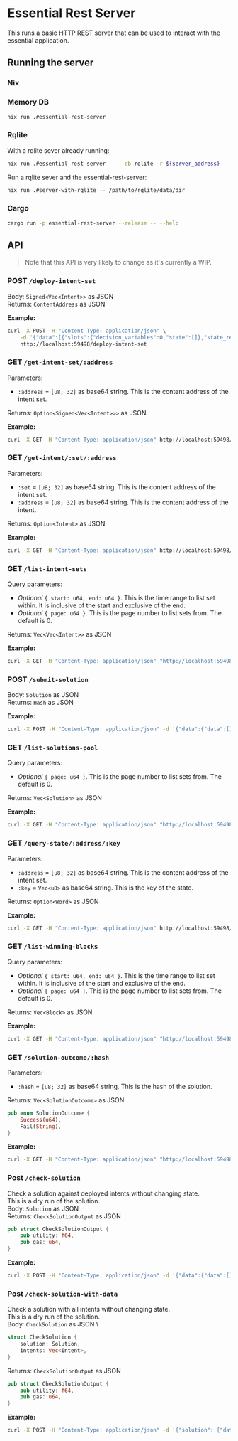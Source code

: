 # Essential Rest Server
This runs a basic HTTP REST server that can be used to interact with the essential application.
## Running the server
### Nix
### Memory DB
```bash
nix run .#essential-rest-server
```
### Rqlite
With a rqlite sever already running:
```bash
nix run .#essential-rest-server -- --db rqlite -r ${server_address}
```
Run a rqlite sever and the essential-rest-server:
```bash
nix run .#server-with-rqlite -- /path/to/rqlite/data/dir
```
### Cargo
```bash
cargo run -p essential-rest-server --release -- --help
```
## API
> Note that this API is very likely to change as it's currently a WIP.
### POST `/deploy-intent-set`
Body: `Signed<Vec<Intent>>` as JSON \
Returns: `ContentAddress` as JSON

**Example:**
```bash
curl -X POST -H "Content-Type: application/json" \
    -d '{"data":[{"slots":{"decision_variables":0,"state":[]},"state_read":[],"constraints":[],"directive":"Satisfy"}],"signature":[[]]}' \
    http://localhost:59498/deploy-intent-set
```
### GET `/get-intent-set/:address`
Parameters: 
- `:address` = `[u8; 32]` as base64 string. This is the content address of the intent set.

Returns: `Option<Signed<Vec<Intent>>>` as JSON

**Example:**
```bash
curl -X GET -H "Content-Type: application/json" http://localhost:59498/get-intent-set/NsFZ12tS4D5JY2NgfFlAIn9i9OBI3zRLBQFZvJe7o9c=
```
### GET `/get-intent/:set/:address`
Parameters: 
- `:set` = `[u8; 32]` as base64 string. This is the content address of the intent set.
- `:address` = `[u8; 32]` as base64 string. This is the content address of the intent.

Returns: `Option<Intent>` as JSON

**Example:**
```bash
curl -X GET -H "Content-Type: application/json" http://localhost:59498/get-intent/NsFZ12tS4D5JY2NgfFlAIn9i9OBI3zRLBQFZvJe7o9c=/iFVQiq3hbsVz0h5qSF39CnYkCFwaFLXs3WSF3gxoOaQ=
```
### GET `/list-intent-sets`
Query parameters: 
- *Optional* `{ start: u64, end: u64 }`. This is the time range to list set within. It is inclusive of the start and exclusive of the end.
- *Optional* `{ page: u64 }`. This is the page number to list sets from. The default is 0.

Returns: `Vec<Vec<Intent>>` as JSON

**Example:**
```bash
curl -X GET -H "Content-Type: application/json" "http://localhost:59498/list-intent-sets?start=0&end=1&page=0"
```
### POST `/submit-solution`
Body: `Solution` as JSON \
Returns: `Hash` as JSON

**Example:**
```bash
curl -X POST -H "Content-Type: application/json" -d '{"data":{"data":[],"state_mutations":[]},"signature":[[]]}' http://localhost:59498/submit-solution
```
### GET `/list-solutions-pool`
Query parameters: 
- *Optional* `{ page: u64 }`. This is the page number to list sets from. The default is 0.

Returns: `Vec<Solution>` as JSON

**Example:**
```bash
curl -X GET -H "Content-Type: application/json" "http://localhost:59498/list-solutions-pool" 
```
### GET `/query-state/:address/:key`
Parameters: 
- `:address` = `[u8; 32]` as base64 string. This is the content address of the intent set.
- `:key` = `Vec<u8>` as base64 string. This is the key of the state.

Returns: `Option<Word>` as JSON

**Example:**
```bash
curl -X GET -H "Content-Type: application/json" http://localhost:59498/query-state/NsFZ12tS4D5JY2NgfFlAIn9i9OBI3zRLBQFZvJe7o9c=/AAAAAAAAAAAAAAAAAAAAAAAAAAAAAAAAAAAAAAAAAAA=
```
### GET `/list-winning-blocks`
Query parameters: 
- *Optional* `{ start: u64, end: u64 }`. This is the time range to list set within. It is inclusive of the start and exclusive of the end.
- *Optional* `{ page: u64 }`. This is the page number to list sets from. The default is 0.

Returns: `Vec<Block>` as JSON

**Example:**
```bash
curl -X GET -H "Content-Type: application/json" "http://localhost:59498/list-winning-blocks?start=0&end=1&page=0"
```
### GET `/solution-outcome/:hash`
Parameters: 
- `:hash` = `[u8; 32]` as base64 string. This is the hash of the solution.

Returns: `Vec<SolutionOutcome>` as JSON
```rust
pub enum SolutionOutcome {
    Success(u64),
    Fail(String),
}
```

**Example:**
```bash
curl -X GET -H "Content-Type: application/json" "http://localhost:59498/solution-outcome/NsFZ12tS4D5JY2NgfFlAIn9i9OBI3zRLBQFZvJe7o9c="
```
### Post `/check-solution`
Check a solution against deployed intents without changing state.\
This is a dry run of the solution.\
Body: `Solution` as JSON \
Returns: `CheckSolutionOutput` as JSON
```rust
pub struct CheckSolutionOutput {
    pub utility: f64,
    pub gas: u64,
}
```

**Example:**
```bash
curl -X POST -H "Content-Type: application/json" -d '{"data":{"data":[],"state_mutations":[]},"signature":[[]]}' http://localhost:59498/check-solution
```
### Post `/check-solution-with-data`
Check a solution with all intents without changing state.\
This is a dry run of the solution.\
Body: `CheckSolution` as JSON \
```rust
struct CheckSolution {
    solution: Solution,
    intents: Vec<Intent>,
}
```
Returns: `CheckSolutionOutput` as JSON
```rust
pub struct CheckSolutionOutput {
    pub utility: f64,
    pub gas: u64,
}
```

**Example:**
```bash
curl -X POST -H "Content-Type: application/json" -d '{"solution": {"data":{"data":[],"state_mutations":[]},"signature":[[]]}, intents: [{"slots":{"decision_variables":0,"state":[]},"state_read":[],"constraints":[],"directive":"Satisfy"}]}' http://localhost:59498/check-solution-with-data
```
